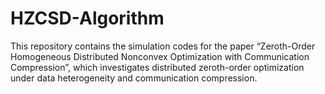 # HZCSD-Algorithm
This repository contains the simulation codes for the paper “Zeroth-Order Homogeneous Distributed Nonconvex Optimization with Communication Compression”, which investigates distributed zeroth-order optimization under data heterogeneity and communication compression. 

